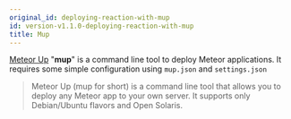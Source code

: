 ```yaml
---
original_id: deploying-reaction-with-mup
id: version-v1.1.0-deploying-reaction-with-mup
title: Mup
---
```

    
[Meteor Up](https://github.com/kadirahq/meteor-up) "**mup**" is a command line tool to deploy Meteor applications. It requires some simple configuration using `mup.json` and `settings.json`

> Meteor Up (mup for short) is a command line tool that allows you to deploy any Meteor app to your own server. It supports only Debian/Ubuntu flavors and Open Solaris.
